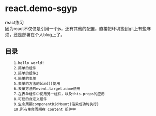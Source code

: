﻿# react.demo-sgyp
react练习
<br>
因为react不仅仅是引用一个js，还有其他的配置，直接把环境搬到git上有些麻烦，还是部署在个人blog上了。
<br>
## 目录
		1.hello world!
		2.简单的组件
		3.简单的组件2
		4.简单的表单
		5.表单的方法的bind()使用
		6.表单方法的event.target.name使用
		7.在表单组件中使用另一组件，以及this.props的应用
		8.可控的自定义组件
		9.生命周期componentDidMount(渲染成功时执行)
		10.所有生命周期在 Content 组件中
##